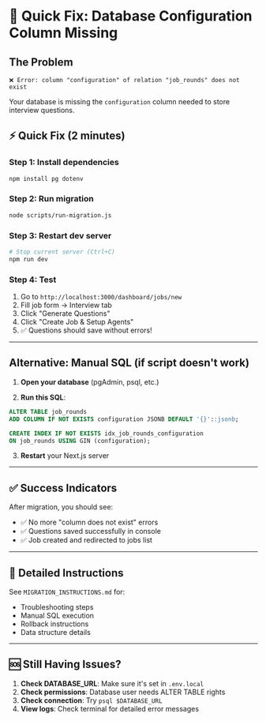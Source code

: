 # 🔧 Quick Fix: Database Configuration Column Missing

## The Problem
```
❌ Error: column "configuration" of relation "job_rounds" does not exist
```

Your database is missing the `configuration` column needed to store interview questions.

## ⚡ Quick Fix (2 minutes)

### Step 1: Install dependencies
```bash
npm install pg dotenv
```

### Step 2: Run migration
```bash
node scripts/run-migration.js
```

### Step 3: Restart dev server
```bash
# Stop current server (Ctrl+C)
npm run dev
```

### Step 4: Test
1. Go to `http://localhost:3000/dashboard/jobs/new`
2. Fill job form → Interview tab
3. Click "Generate Questions"
4. Click "Create Job & Setup Agents"
5. ✅ Questions should save without errors!

---

## Alternative: Manual SQL (if script doesn't work)

1. **Open your database** (pgAdmin, psql, etc.)

2. **Run this SQL**:
```sql
ALTER TABLE job_rounds 
ADD COLUMN IF NOT EXISTS configuration JSONB DEFAULT '{}'::jsonb;

CREATE INDEX IF NOT EXISTS idx_job_rounds_configuration 
ON job_rounds USING GIN (configuration);
```

3. **Restart** your Next.js server

---

## ✅ Success Indicators

After migration, you should see:
- ✅ No more "column does not exist" errors
- ✅ Questions saved successfully in console
- ✅ Job created and redirected to jobs list

---

## 📖 Detailed Instructions

See `MIGRATION_INSTRUCTIONS.md` for:
- Troubleshooting steps
- Manual SQL execution
- Rollback instructions
- Data structure details

---

## 🆘 Still Having Issues?

1. **Check DATABASE_URL**: Make sure it's set in `.env.local`
2. **Check permissions**: Database user needs ALTER TABLE rights
3. **Check connection**: Try `psql $DATABASE_URL`
4. **View logs**: Check terminal for detailed error messages
